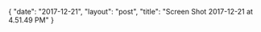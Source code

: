 {
   "date": "2017-12-21",
   "layout": "post",
   "title": "Screen Shot 2017-12-21 at 4.51.49 PM"
}

